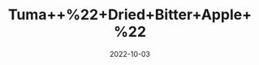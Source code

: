 ---
title: 'Tuma++%22+Dried+Bitter+Apple+%22'
date: '2022-10-03' 
metatag: '' 
inventory: '0' 
draft: false 
# meta description 
shortDescripton: 'It+has+been+used+to%ef%bf%bdtreat+gastrointestinal+disorders+like+indigestion%2c+gastroenteritis%2c+and+intestinal+parasites.'
description: 'Herb'
longdescription: ''
featured: True
# product Price
price: '20.0'
# Product Short Description
shortDescription: 'It+has+been+used+to%ef%bf%bdtreat+gastrointestinal+disorders+like+indigestion%2c+gastroenteritis%2c+and+intestinal+parasites.'
productID: '079080BE-1129-ED11-9968-005056B3A416'
type: 'products'
category: 'Herb' 
thumnailproduct: 'https://eraconnect.blob.core.windows.net/product-images/aminsaddiquidawakhana/079080BE-1129-ED11-9968-005056B3A416.webp' 
images:
  - image: 'https://eraconnect.blob.core.windows.net/product-images/aminsaddiquidawakhana/079080BE-1129-ED11-9968-005056B3A416.webp'  
Variants:
---
